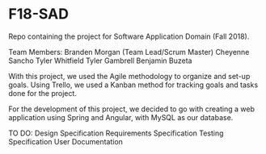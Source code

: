 # F18-SAD
Repo containing the project for Software Application Domain (Fall 2018).

Team Members:
Branden Morgan (Team Lead/Scrum Master)
Cheyenne Sancho
Tyler Whitfield
Tyler Gambrell
Benjamin Buzeta

With this project, we used the Agile methodology to organize and set-up goals. Using Trello, we used a Kanban method for tracking goals and tasks done for the project.

For the development of this project, we decided to go with creating a web application using Spring and Angular, with MySQL as our database.

TO DO:
Design Specification
Requirements Specification
Testing Specification
User Documentation

